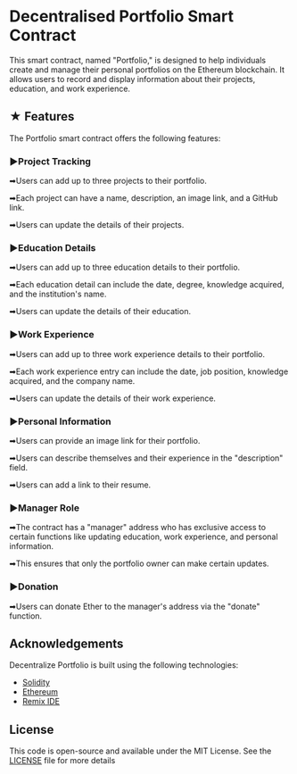 # Decentralised Portfolio Smart Contract
This smart contract, named "Portfolio," is designed to help individuals create and manage their personal portfolios on the Ethereum blockchain. It allows users to record and display information about their projects, education, and work experience.

## ★ Features

The Portfolio smart contract offers the following features:

### ►Project Tracking
➡Users can add up to three projects to their portfolio.

➡Each project can have a name, description, an image link, and a GitHub link.

➡Users can update the details of their projects.

### ►Education Details
➡Users can add up to three education details to their portfolio.

➡Each education detail can include the date, degree, knowledge acquired, and the institution's name.

➡Users can update the details of their education.

### ►Work Experience
➡Users can add up to three work experience details to their portfolio.

➡Each work experience entry can include the date, job position, knowledge acquired, and the company name.

➡Users can update the details of their work experience.

### ►Personal Information
➡Users can provide an image link for their portfolio.

➡Users can describe themselves and their experience in the "description" field.

➡Users can add a link to their resume.

### ►Manager Role
➡The contract has a "manager" address who has exclusive access to certain functions like updating education, work experience, and personal information.

➡This ensures that only the portfolio owner can make certain updates.

### ►Donation
➡Users can donate Ether to the manager's address via the "donate" function.

## Acknowledgements
Decentralize Portfolio is built using the following technologies:
 - [Solidity](https://docs.soliditylang.org/en/v0.8.21/)
 - [Ethereum](https://ethereum.org/en/learn/)
 - [Remix IDE](https://remix.ethereum.org/#lang=en&optimize=false&runs=200&evmVersion=null&version=soljson-v0.8.18+commit.87f61d96.js)





## License
This code is open-source and available under the MIT License. See the [LICENSE](https://choosealicense.com/licenses/mit/) file for more details

